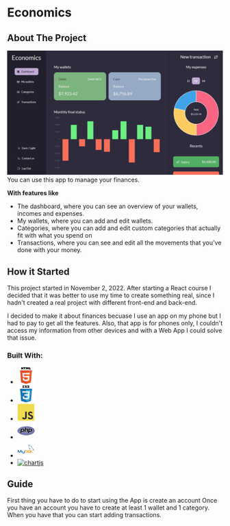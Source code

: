 # Economics
## About The Project
![Economics project dashboard](https://raw.githubusercontent.com/g10albert/economics/main/assets/img/dashboard.png)
You can use this app to manage your finances. 

**With features like** 
 - The dashboard, where you can see an overview of your wallets, incomes and expenses.
 - My wallets, where you can add and edit wallets.
 - Categories, where you can add and edit custom categories that actually fit with what you spend on
 - Transactions, where you can see and edit all the movements that you've done with your money.

## How it Started
This project started in November 2, 2022. After starting a React course I decided that it was better to use my time to create something real, since I hadn't created a real project with different front-end and back-end.

I decided to make it about finances becuase I use an app on my phone but I had to pay to get all the features. Also, that app is for phones only, I couldn't  access my information from other devices and with a Web App I could solve that issue.
### Built With:

 - <a href="https://www.w3.org/html/" target="_blank" rel="noreferrer"> <img src="https://raw.githubusercontent.com/devicons/devicon/master/icons/html5/html5-original-wordmark.svg" alt="html5" width="40" height="40"/> </a> 
 - <a href="https://www.w3schools.com/css/" target="_blank" rel="noreferrer"> <img src="https://raw.githubusercontent.com/devicons/devicon/master/icons/css3/css3-original-wordmark.svg" alt="css3" width="40" height="40"/> </a>
 - <a href="https://developer.mozilla.org/en-US/docs/Web/JavaScript" target="_blank" rel="noreferrer"> <img src="https://raw.githubusercontent.com/devicons/devicon/master/icons/javascript/javascript-original.svg" alt="javascript" width="40" height="40"/> </a>
 -  <a href="https://www.php.net" target="_blank" rel="noreferrer"> <img src="https://raw.githubusercontent.com/devicons/devicon/master/icons/php/php-original.svg" alt="php" width="40" height="40"/> </a>
 - <a href="https://www.mysql.com/" target="_blank" rel="noreferrer"> <img src="https://raw.githubusercontent.com/devicons/devicon/master/icons/mysql/mysql-original-wordmark.svg" alt="mysql" width="40" height="40"/> </a>
 -  <a href="https://www.chartjs.org" target="_blank" rel="noreferrer"> <img src="https://www.chartjs.org/media/logo-title.svg" alt="chartjs" width="40" height="40"/> </a>
## Guide
First thing you have to do to start using the App is create an account
Once you have an account you have to create at least 1 wallet and 1 category. When you have that you can start adding transactions.